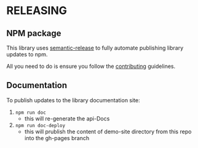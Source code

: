 RELEASING
============

## NPM package

This library uses [semantic-release](https://github.com/semantic-release/semantic-release) 
to fully automate publishing library updates to npm.

All you need to do is ensure you follow the [contributing](CONTRIBUTING.md) guidelines.

## Documentation

To publish updates to the library documentation site:

1. `npm run doc`
    * this will re-generate the api-Docs
2. `npm run doc-deploy`
    * this will prublish the content of demo-site directory from this repo into the gh-pages branch